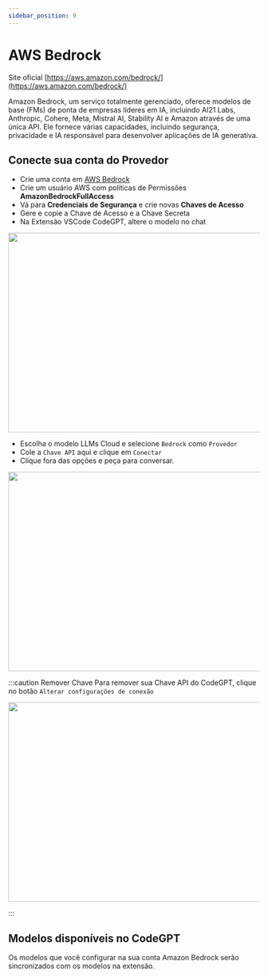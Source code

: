 ```yaml
---
sidebar_position: 9
---
```


# AWS Bedrock

Site oficial [https://aws.amazon.com/bedrock/](https://aws.amazon.com/bedrock/)

Amazon Bedrock, um serviço totalmente gerenciado, oferece modelos de base (FMs) de ponta de empresas líderes em IA, incluindo AI21 Labs, Anthropic, Cohere, Meta, Mistral AI, Stability AI e Amazon através de uma única API. Ele fornece várias capacidades, incluindo segurança, privacidade e IA responsável para desenvolver aplicações de IA generativa.

## Conecte sua conta do Provedor
- Crie uma conta em [AWS Bedrock](https://aws.amazon.com/es/console/)
- Crie um usuário AWS com políticas de Permissões **AmazonBedrockFullAccess**
- Vá para **Credenciais de Segurança** e crie novas **Chaves de Acesso**
- Gere e copie a Chave de Acesso e a Chave Secreta
- Na Extensão VSCode CodeGPT, altere o modelo no chat

<p align="center"><img width="550" height="400" src="https://github.com/user-attachments/assets/f5d1245b-d58d-4c93-85c1-fa1c055585e4"/></p>

- Escolha o modelo LLMs Cloud e selecione `Bedrock` como `Provedor`
- Cole a `Chave API` aqui e clique em `Conectar`
- Clique fora das opções e peça para conversar.

<p align="center"><img width="550" height="400" src="https://github.com/user-attachments/assets/375fd655-e3eb-4367-be42-c6cec8736f43"/></p>

:::caution Remover Chave
Para remover sua Chave API do CodeGPT, clique no botão `Alterar configurações de conexão`
 <p align="center"><img width="550" height="400" src="https://github.com/user-attachments/assets/97221226-2cd3-4f9b-9ed3-b41555f23c04"/></p>
:::

## Modelos disponíveis no CodeGPT
Os modelos que você configurar na sua conta Amazon Bedrock serão sincronizados com os modelos na extensão.
